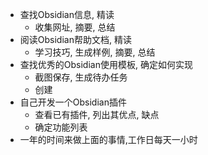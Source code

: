 - 查找Obsidian信息, 精读
	- 收集网址, 摘要,  总结
- 阅读Obsidian帮助文档, 精读
	- 学习技巧, 生成样例, 摘要, 总结
- 查找优秀的Obsidian使用模板, 确定如何实现
	- 截图保存, 生成待办任务
	- 创建
- 自己开发一个Obsidian插件
	- 查看已有插件, 列出其优点, 缺点
	- 确定功能列表
- 一年的时间来做上面的事情,工作日每天一小时